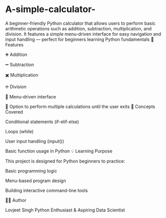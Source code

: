 # A-simple-calculator-
A beginner-friendly Python calculator that allows users to perform basic arithmetic operations such as addition, subtraction, multiplication, and division.
It features a simple menu-driven interface for easy navigation and input handling — perfect for beginners learning Python fundamentals
🚀 Features

➕ Addition

➖ Subtraction

✖️ Multiplication

➗ Division

📜 Menu-driven interface

🔁 Option to perform multiple calculations until the user exits
🧠 Concepts Covered

Conditional statements (if-elif-else)

Loops (while)

User input handling (input())

Basic function usage in Python
💡 Learning Purpose

This project is designed for Python beginners to practice:

Basic programming logic

Menu-based program design

Building interactive command-line tools

👨‍💻 Author

Lovjeet Singh
Python Enthusiast & Aspiring Data Scientist
